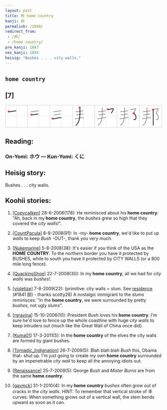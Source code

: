 ```yaml
---
layout: post
title: 邦 home country
kanji: 邦
permalink: /1848/
redirect_from:
 - /邦/
 - /home country/
pre_kanji: 1847
nex_kanji: 1849
heisig: "Bushes . . . city walls."
---
```


## `home country`

## [7]

<div class="stroke"><img src="../images/E982A6.png" /></div>

## Reading:

### On-Yomi: ホウ &mdash; Kun-Yomi: くに

## Heisig story:

Bushes . . . city walls.

## Koohii stories:

1) [<a href="http://kanji.koohii.com/profile/Copycatken">Copycatken</a>] 28-6-2006(178): He reminisced about his<strong> home country</strong>: &quot;Ah, back in my<strong> home country</strong>, the <em>bushes</em> grew so high that they covered the <em>city walls</em>!&quot;.

2) [<a href="http://kanji.koohii.com/profile/CountPacula">CountPacula</a>] 8-8-2008(91): In -my-<strong> home country</strong>, we&#039;d like to put up <em>walls</em> to keep <em>Bush</em> -OUT-, thank you very much.

3) [<a href="http://kanji.koohii.com/profile/Nukemarine">Nukemarine</a>] 5-8-2008(38): It&#039;s easier if you think of the USA as the<strong> HOME COUNTRY</strong>. To the northern border you have it protected by BUSHES, while to south you have it protected by CITY WALLS (or a 800 mile long fence).

4) [<a href="http://kanji.koohii.com/profile/QuackingShoe">QuackingShoe</a>] 22-7-2008(30): In my<strong> home country</strong>, all we had for <em>city walls</em> was <em>bushes!</em>.

5) [<a href="http://kanji.koohii.com/profile/violetize">violetize</a>] 7-8-2009(22): (primitive: city walls = slum. See <a href="../1841">residence</a> (#1841 邸) - thanks scotty28) A nostalgic immigrant to the <em>slums</em> reminisces: &quot;In the <strong>home country</strong>, we were surrounded by pretty <em>bushes</em>, not ugly <em>slums</em>&quot;.

6) [<a href="http://kanji.koohii.com/profile/rgravina">rgravina</a>] 15-10-2006(10): President <em>Bush</em> loves his<strong> home country</strong>. I&#039;m sure he&#039;d love to fence up the whole coastline with huge <em>city walls</em> to keep intruders out (much like the Great Wall of China once did).

7) [<a href="http://kanji.koohii.com/profile/Kuma01">Kuma01</a>] 17-3-2011(5): In the<strong> home country</strong> of the elves the city walls are formed by giant bushes.

8) [<a href="http://kanji.koohii.com/profile/Tornadic_Indignation">Tornadic_Indignation</a>] 26-7-2009(5): Blah blah blah <em>Bush</em> this, Obama that- shut up. I&#039;m just going to create my own<strong> home country</strong> surrounded by an impenetrable <em>city wall</em> to keep all the annoying idiots out.

9) [<a href="http://kanji.koohii.com/profile/Renaissance">Renaissance</a>] 25-7-2009(5): George <em>Bush</em> and <em>Mister Burns</em> are from the same<strong> home country</strong>.

10) [<a href="http://kanji.koohii.com/profile/gavmck">gavmck</a>] 31-1-2010(4): In my<strong> home country</strong> <em>bushes</em> often grow out of cracks in the <em>city walls</em>. HINT: To remember that vertical stroke of 丰 curves: When something grows out of a vertical wall, the stem bends upward as soon as it can.
